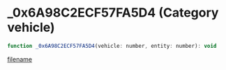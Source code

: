 # _0x6A98C2ECF57FA5D4 (Category vehicle)

```js
function _0x6A98C2ECF57FA5D4(vehicle: number, entity: number): void
```

[filename](_0x6A98C2ECF57FA5D4_m.md ':include')